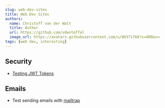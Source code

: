 ```yaml
---
slug: web-dev-sites
title: Web Dev Sites
authors:
  name: Christoff van der Walt
  title: Author
  url: https://github.com/vdwstoffel
  image_url: https://avatars.githubusercontent.com/u/86371768?s=400&v=4
tags: [web dev, interesting]
---
```


## Security

* [Testing JWT Tokens](https://jwt.io/)

## Emails

* Test sending emails with [mailtrap](https://mailtrap.io/home)
